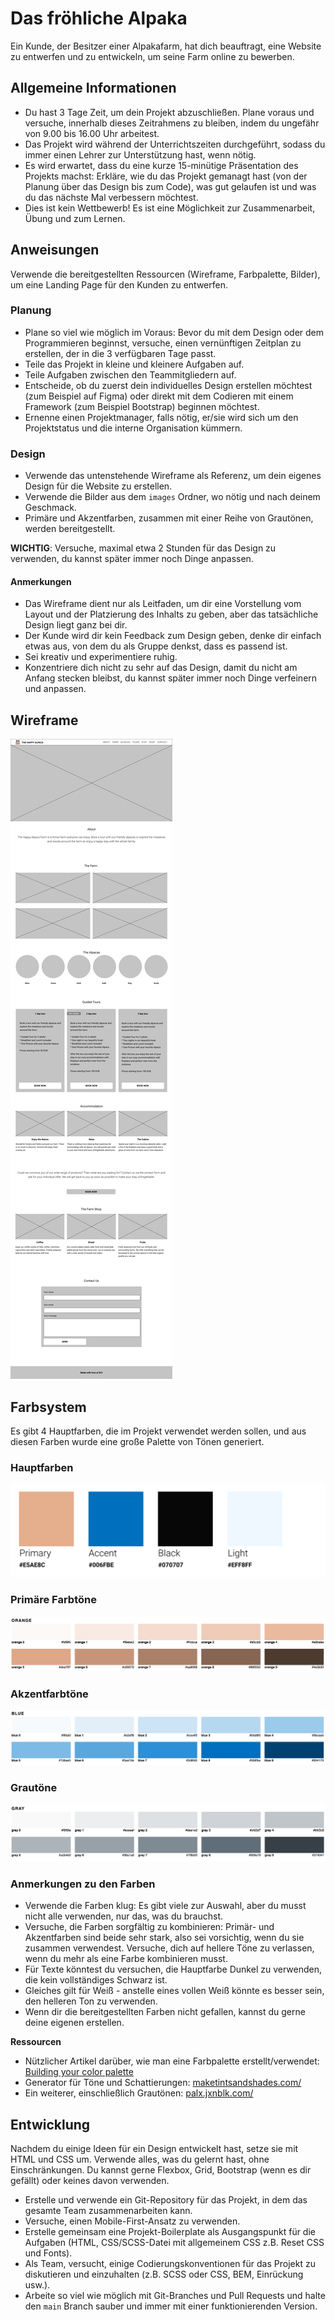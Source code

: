 # Das fröhliche Alpaka

Ein Kunde, der Besitzer einer Alpakafarm, hat dich beauftragt, eine Website zu entwerfen und zu entwickeln, um seine Farm online zu bewerben.

## Allgemeine Informationen

- Du hast 3 Tage Zeit, um dein Projekt abzuschließen. Plane voraus und versuche, innerhalb dieses Zeitrahmens zu bleiben, indem du ungefähr von 9.00 bis 16.00 Uhr arbeitest.
- Das Projekt wird während der Unterrichtszeiten durchgeführt, sodass du immer einen Lehrer zur Unterstützung hast, wenn nötig.
- Es wird erwartet, dass du eine kurze 15-minütige Präsentation des Projekts machst: Erkläre, wie du das Projekt gemanagt hast (von der Planung über das Design bis zum Code), was gut gelaufen ist und was du das nächste Mal verbessern möchtest.
- Dies ist kein Wettbewerb! Es ist eine Möglichkeit zur Zusammenarbeit, Übung und zum Lernen.

## Anweisungen

Verwende die bereitgestellten Ressourcen (Wireframe, Farbpalette, Bilder), um eine Landing Page für den Kunden zu entwerfen.

### Planung

- Plane so viel wie möglich im Voraus: Bevor du mit dem Design oder dem Programmieren beginnst, versuche, einen vernünftigen Zeitplan zu erstellen, der in die 3 verfügbaren Tage passt.
- Teile das Projekt in kleine und kleinere Aufgaben auf.
- Teile Aufgaben zwischen den Teammitgliedern auf.
- Entscheide, ob du zuerst dein individuelles Design erstellen möchtest (zum Beispiel auf Figma) oder direkt mit dem Codieren mit einem Framework (zum Beispiel Bootstrap) beginnen möchtest.
- Ernenne einen Projektmanager, falls nötig, er/sie wird sich um den Projektstatus und die interne Organisation kümmern.

### Design

- Verwende das untenstehende Wireframe als Referenz, um dein eigenes Design für die Website zu erstellen.
- Verwende die Bilder aus dem `images` Ordner, wo nötig und nach deinem Geschmack.
- Primäre und Akzentfarben, zusammen mit einer Reihe von Grautönen, werden bereitgestellt.

**WICHTIG**: Versuche, maximal etwa 2 Stunden für das Design zu verwenden, du kannst später immer noch Dinge anpassen.

#### Anmerkungen

- Das Wireframe dient nur als Leitfaden, um dir eine Vorstellung vom Layout und der Platzierung des Inhalts zu geben, aber das tatsächliche Design liegt ganz bei dir.
- Der Kunde wird dir kein Feedback zum Design geben, denke dir einfach etwas aus, von dem du als Gruppe denkst, dass es passend ist.
- Sei kreativ und experimentiere ruhig.
- Konzentriere dich nicht zu sehr auf das Design, damit du nicht am Anfang stecken bleibst, du kannst später immer noch Dinge verfeinern und anpassen.

## Wireframe

![](wireframe/wireframe.png)

## Farbsystem

Es gibt 4 Hauptfarben, die im Projekt verwendet werden sollen, und aus diesen Farben wurde eine große Palette von Tönen generiert.

### Hauptfarben

![](wireframe/colors.png)

### Primäre Farbtöne

![](wireframe/alpaca-colors-primary.png)

### Akzentfarbtöne

![](wireframe/alpaca-colors-accent.png)

### Grautöne

![](wireframe/alpaca-colors-gray.png)

### Anmerkungen zu den Farben

- Verwende die Farben klug: Es gibt viele zur Auswahl, aber du musst nicht alle verwenden, nur das, was du brauchst.
- Versuche, die Farben sorgfältig zu kombinieren: Primär- und Akzentfarben sind beide sehr stark, also sei vorsichtig, wenn du sie zusammen verwendest. Versuche, dich auf hellere Töne zu verlassen, wenn du mehr als eine Farbe kombinieren musst.
- Für Texte könntest du versuchen, die Hauptfarbe Dunkel zu verwenden, die kein vollständiges Schwarz ist.
- Gleiches gilt für Weiß - anstelle eines vollen Weiß könnte es besser sein, den helleren Ton zu verwenden.
- Wenn dir die bereitgestellten Farben nicht gefallen, kannst du gerne deine eigenen erstellen.

**Ressourcen**

- Nützlicher Artikel darüber, wie man eine Farbpalette erstellt/verwendet: [Building your color palette](https://refactoringui.com/previews/building-your-color-palette/)
- Generator für Töne und Schattierungen: [maketintsandshades.com/](https://maketintsandshades.com/)
- Ein weiterer, einschließlich Grautönen: [palx.jxnblk.com/](https://palx.jxnblk.com/)

## Entwicklung

Nachdem du einige Ideen für ein Design entwickelt hast, setze sie mit HTML und CSS um. Verwende alles, was du gelernt hast, ohne Einschränkungen. Du kannst gerne Flexbox, Grid, Bootstrap (wenn es dir gefällt) oder keines davon verwenden.

- Erstelle und verwende ein Git-Repository für das Projekt, in dem das gesamte Team zusammenarbeiten kann.
- Versuche, einen Mobile-First-Ansatz zu verwenden.
- Erstelle gemeinsam eine Projekt-Boilerplate als Ausgangspunkt für die Aufgaben (HTML, CSS/SCSS-Datei mit allgemeinem CSS z.B. Reset CSS und Fonts).
- Als Team, versucht, einige Codierungskonventionen für das Projekt zu diskutieren und einzuhalten (z.B. SCSS oder CSS, BEM, Einrückung usw.).
- Arbeite so viel wie möglich mit Git-Branches und Pull Requests und halte den `main` Branch sauber und immer mit einer funktionierenden Version.

